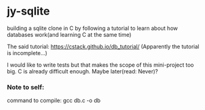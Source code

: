 # jy-sqlite

building a sqlite clone in C by following a tutorial to learn about how databases work(and learning C at the same time)

The said tutorial: https://cstack.github.io/db_tutorial/
(Apparently the tutorial is incomplete...)

I would like to write tests but that makes the scope of this mini-project too big. C is already difficult enough. Maybe later(read: Never)?

### Note to self:

command to compile: gcc db.c -o db

